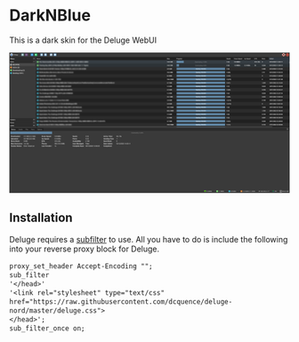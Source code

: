 # DarkNBlue
This is a dark skin for the Deluge WebUI

![Dark Theme for Deluge](https://raw.githubusercontent.com/dcquence/DarkNBlue/main/screenshots/deluge_dnb.png)

## Installation
Deluge requires a [subfilter](http://nginx.org/en/docs/http/ngx_http_sub_module.html) to use. All you have to do is include the following into your reverse proxy block for Deluge.
```nginx
proxy_set_header Accept-Encoding "";
sub_filter
'</head>'
'<link rel="stylesheet" type="text/css" href="https://raw.githubusercontent.com/dcquence/deluge-nord/master/deluge.css">
</head>';
sub_filter_once on;
```
